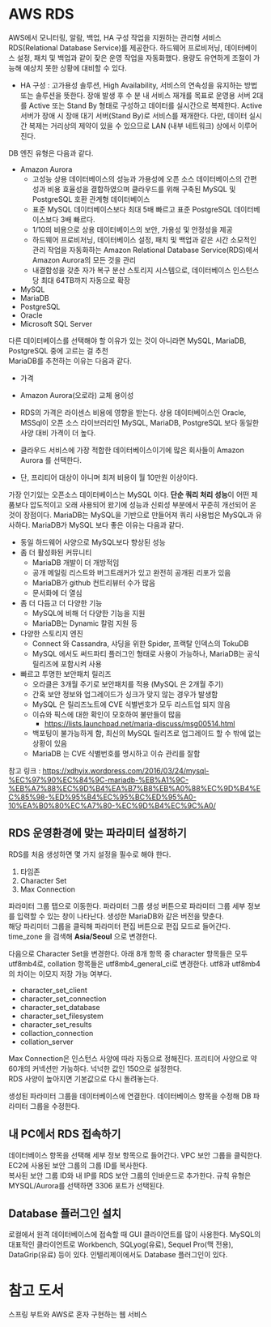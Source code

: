 # AWS RDS

AWS에서 모니터링, 알람, 백업, HA 구성 작업을 지원하는 관리형 서비스 RDS(Relational Database Service)를 제공한다. 하드웨어 프로비저닝, 데이터베이스 설정, 패치 및 백업과 같이 잦은 운영 작업을 자동화했다. 용량도 유연하게 조절이 가능해 예상치 못한 상황에 대비할 수 있다.

* HA 구성 : 고가용성 솔루션, High Availability, 서비스의 연속성을 유지하는 방법 또는 솔루션을 뜻한다. 장애 발생 후 수 분 내 서비스 재개를 목표로 운영용 서버 2대를 Active 또는 Stand By 형태로 구성하고 데이터를 실시간으로 복제한다. Active 서버가 장애 시 장애 대기 서버(Stand By)로 서비스를 재개한다. 다만, 데이터 실시간 복제는 거리상의 제약이 있을 수 있으므로 LAN (내부 네트워크) 상에서 이루어진다.

DB 엔진 유형은 다음과 같다.
- Amazon Aurora
  - 고성능 상용 데이터베이스의 성능과 가용성에 오픈 소스 데이터베이스의 간편성과 비용 효율성을 결합하였으며 클라우드를 위해 구축된 MySQL 및 PostgreSQL 호환 관계형 데이터베이스
  - 표준 MySQL 데이터베이스보다 최대 5배 빠르고 표준 PostgreSQL 데이터베이스보다 3배 빠르다.
  - 1/10의 비용으로 상용 데이터베이스의 보안, 가용성 및 안정성을 제공
  - 하드웨어 프로비저닝, 데이터베이스 설정, 패치 및 백업과 같은 시간 소모적인 관리 작업을 자동화하는 Amazon Relational Database Service(RDS)에서 Amazon Aurora의 모든 것을 관리
  - 내결함성을 갖춘 자가 복구 분산 스토리지 시스템으로, 데이터베이스 인스턴스당 최대 64TB까지 자동으로 확장
- MySQL
- MariaDB
- PostgreSQL
- Oracle
- Microsoft SQL Server

다른 데이터베이스를 선택해야 할 이유가 있는 것이 아니라면 MySQL, MariaDB, PostgreSQL 중에 고르는 걸 추천  
MariaDB를 추천하는 이유는 다음과 같다.

- 가격
- Amazon Aurora(오로라) 교체 용이성

- RDS의 가격은 라이센스 비용에 영향을 받는다. 상용 데이터베이스인 Oracle, MSSql이 오픈 소스 라이브러리인 MySQL, MariaDB, PostgreSQL 보다 동일한 사양 대비 가격이 더 높다.
- 클라우드 서비스에 가장 적합한 데이터베이스이기에 많은 회사들이 Amazon Aurora 를 선택한다.
- 단, 프리티어 대상이 아니며 최저 비용이 월 10만원 이상이다.

가장 인기있는 오픈소스 데이터베이스는 MySQL 이다. **단순 쿼리 처리 성능**이 어떤 제품보다 압도적이고 오래 사용되어 왔기에 성능과 신뢰성 부분에서 꾸준히 개선되어 온 것이 장점이다. MariaDB는 MySQL을 기반으로 만들어져 쿼리 사용법은 MySQL과 유사하다. MariaDB가 MySQL 보다 좋은 이유는 다음과 같다.
- 동일 하드웨어 사양으로 MySQL보다 향상된 성능
- 좀 더 활성화된 커뮤니티
  - MariaDB 개발이 더 개방적임
  - 공개 메일링 리스트와 버그트래커가 있고 완전히 공개된 리포가 있음
  - MariaDB가 github 컨트리뷰터 수가 많음
  - 문서화에 더 열심
- 좀 더 다듬고 더 다양한 기능
  - MySQL에 비해 더 다양한 기능을 지원
  - MariaDB는 Dynamic 칼럼 지원 등
- 다양한 스토리지 엔진
  - Connect 와 Cassandra, 샤딩을 위한 Spider, 프랙탈 인덱스의 TokuDB
  - MySQL 에서도 써드파티 플러그인 형태로 사용이 가능하나, MariaDB는 공식 릴리즈에 포함시켜 사용
- 빠르고 투명한 보안패치 릴리즈
  - 오라클은 3개월 주기로 보안패치를 적용 (MySQL 은 2개월 주기)
  - 간혹 보안 정보와 업그레이드가 싱크가 맞지 않는 경우가 발생함
  - MySQL 은 릴리즈노트에 CVE 식별번호가 모두 리스트업 되지 않음
  - 이슈와 픽스에 대한 확인이 모호하여 불만들이 많음
    - https://lists.launchpad.net/maria-discuss/msg00514.html
  - 백포팅이 불가능하게 함, 최신의 MySQL 릴리즈로 업그레이드 할 수 밖에 없는 상황이 있음
  - MariaDB 는 CVE 식별번호를 명시하고 이슈 관리를 잘함

참고 링크 : https://xdhyix.wordpress.com/2016/03/24/mysql-%EC%97%90%EC%84%9C-mariadb-%EB%A1%9C-%EB%A7%88%EC%9D%B4%EA%B7%B8%EB%A0%88%EC%9D%B4%EC%85%98-%ED%95%B4%EC%95%BC%ED%95%A0-10%EA%B0%80%EC%A7%80-%EC%9D%B4%EC%9C%A0/

## RDS 운영환경에 맞는 파라미터 설정하기

RDS를 처음 생성하면 몇 가지 설정을 필수로 해야 한다.

1. 타임존
2. Character Set
3. Max Connection

파라미터 그룹 탭으로 이동한다. 파라미터 그룹 생성 버튼으로 파라미터 그룹 세부 정보를 입력할 수 있는 창이 나타난다. 생성한 MariaDB와 같은 버전을 맞춘다.  
해당 파리미터 그룹을 클릭해 파라미터 편집 버튼으로 편집 모드로 들어간다. time_zone 을 검색해 **Asia/Seoul** 으로 변경한다.

다음으로 Character Set을 변경한다. 아래 8개 항목 중 character 항목들은 모두 utf8mb4로, collation 항목들은 utf8mb4_general_ci로 변경한다. utf8과 utf8mb4의 차이는 이모지 저장 가능 여부다.

- character_set_client
- character_set_connection
- character_set_database
- character_set_filesystem
- character_set_results
- collaction_connection
- collation_server

Max Connection은 인스턴스 사양에 따라 자동으로 정해진다. 프리티어 사양으로 약 60개의 커넥션만 가능하다. 넉넉한 값인 150으로 설정한다.  
RDS 사양이 높아지면 기본값으로 다시 돌려놓는다.

생성된 파라미터 그룹을 데이터베이스에 연결한다. 데이터베이스 항목을 수정해 DB 파라미터 그룹을 수정한다.

## 내 PC에서 RDS 접속하기

데이터베이스 항목을 선택해 세부 정보 항목으로 들어간다. VPC 보안 그룹을 클릭한다. EC2에 사용된 보안 그룹의 그룹 ID를 복사한다.  
복사된 보안 그룹 ID와 내 IP를 RDS 보안 그룹의 인바운드로 추가한다. 규칙 유형은 MYSQL/Aurora를 선택하면 3306 포트가 선택된다.

## Database 플러그인 설치

로컬에서 원격 데이터베이스에 접속할 때 GUI 클라이언트를 많이 사용한다. MySQL의 대표적인 클라이언트로 Workbench, SQLyog(유료), Sequel Pro(맥 전용), DataGrip(유료) 등이 있다. 인텔리제이에서도 Database 플러그인이 있다.

# 참고 도서

스프링 부트와 AWS로 혼자 구현하는 웹 서비스